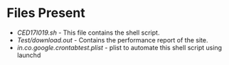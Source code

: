 # Files Present
- *CED17I019.sh* - This file contains the shell script.
- *Test/download.out* - Contains the performance report of the site.
- *in.co.google.crontabtest.plist* - plist to automate this shell script using launchd
